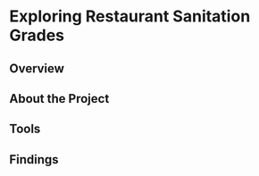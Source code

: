 # **Exploring Restaurant Sanitation Grades**

## Overview

## About the Project

## Tools

## Findings
